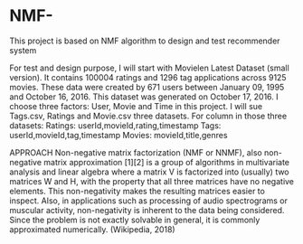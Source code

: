 # NMF-

This project is based on NMF algorithm to design and test recommender system

For test and design purpose, I will start with Movielen Latest Dataset (small version). It contains 100004 ratings and 1296 tag applications across 9125 movies. These data were created by 671 users between January 09, 1995 and October 16, 2016. This dataset was generated on October 17, 2016.
I choose three factors: User, Movie and Time in this project. I will sue Tags.csv, Ratings and Movie.csv three datasets.
For column in those three datasets:
Ratings: userId,movieId,rating,timestamp
Tags: userId,movieId,tag,timestamp
Movies: movieId,title,genres

APPROACH
Non-negative matrix factorization (NMF or NNMF), also non-negative matrix approximation [1][2] is a group of algorithms in multivariate analysis and linear algebra where a matrix V is factorized into (usually) two matrices W and H, with the property that all three matrices have no negative elements. This non-negativity makes the resulting matrices easier to inspect. Also, in applications such as processing of audio spectrograms or muscular activity, non-negativity is inherent to the data being considered. Since the problem is not exactly solvable in general, it is commonly approximated numerically. (Wikipedia, 2018)
